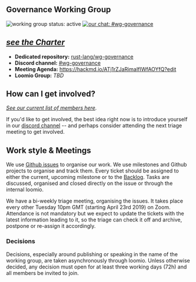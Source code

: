 ## Governance Working Group
![working group status: active](https://img.shields.io/badge/status-active-brightgreen.svg?style=for-the-badge) [![our chat: #wg-governance](https://img.shields.io/badge/discord-%23wg--governance-blue.svg?style=for-the-badge)][discord]

## _[see the Charter][charter]_

- **Dedicated repository:** [rust-lang/wg-governance][repository]
- **Discord channel:** [#wg-governance][discord]
- **Meeting Agenda:** https://hackmd.io/ATj1rZJaRimaIfIWfAOYfQ?edit
- **Loomio Group:** _TBD_


## How can I get involved?

_[See our current list of members here](https://www.rust-lang.org/governance/teams/core#wg-governance)._

If you'd like to get involved, the best idea right now is to introduce yourself
in our [discord channel][discord] -- and perhaps consider attending the next triage meeting to get involved.

## Work style & Meetings

We use [Github issues][issues] to organise our work. We use milestones and Github projects to organise and track them. Every ticket should be assigned to either the current, upcoming milestone or to the [Backlog][]. Tasks are discussed, organised and closed directly on the issue or through the internal loomio.

We have a bi-weekly triage meeting, organising the issues. It takes place every other Tuesday 10pm GMT (starting April 23rd 2019) on Zoom. Attendance is not mandatory but we expect to update the tickets with the latest information leading to it, so the triage can check it off and archive, postpone or re-assign it accordingly.

### Decisions

Decisions, especially around publishing or speaking in the name of the working group, are taken asynchronously through loomio. Unless otherwise decided, any decision must open for at least three working days (72h) and all members be invited to join. 

[discord]: https://discord.gg/mbFZg48
[charter]: CHARTER.md
[repository]: https://github.com/rust-lang/wg-governance/
[issues]: https://github.com/rust-lang/wg-governance/issues?q=is%3Aissue+is%3Aopen+sort%3Aupdated-desc
[backlog]: https://github.com/rust-lang/wg-governance/milestone/4
